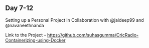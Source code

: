 ## Day 7-12

Setting up a Personal Project in Collaboration with @jaideep99 and @navaneethnanda

Link to the Project - https://github.com/suhasgumma/CricRadio-Containerizing-using-Docker
